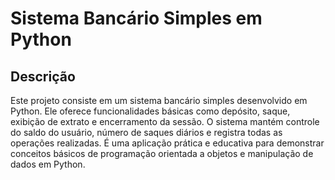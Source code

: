 # Sistema Bancário Simples em Python

## Descrição

Este projeto consiste em um sistema bancário simples desenvolvido em Python. Ele oferece funcionalidades básicas como depósito, saque, exibição de extrato e encerramento da sessão. 
O sistema mantém controle do saldo do usuário, número de saques diários e registra todas as operações realizadas. 
É uma aplicação prática e educativa para demonstrar conceitos básicos de programação orientada a objetos e manipulação de dados em Python.
